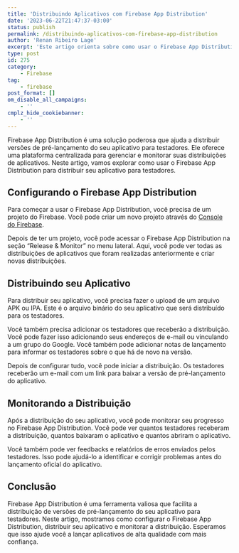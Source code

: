 ```yaml
---
title: 'Distribuindo Aplicativos com Firebase App Distribution'
date: '2023-06-22T21:47:37-03:00'
status: publish
permalink: /distribuindo-aplicativos-com-firebase-app-distribution
author: 'Renan Ribeiro Lage'
excerpt: 'Este artigo orienta sobre como usar o Firebase App Distribution para distribuir versões de pré-lançamento de um aplicativo para testadores. Começamos explicando como configurar o Firebase App Distribution em um projeto Firebase, seguido por um guia detalhado sobre como fazer upload do arquivo do aplicativo e adicionar testadores para distribuição. Depois, discutimos como iniciar a distribuição e monitorar seu progresso, incluindo a visualização de feedbacks e relatórios de erros dos testadores. O Firebase App Distribution é uma ferramenta eficaz que auxilia no lançamento de aplicativos de alta qualidade, fornecendo um ambiente controlado para testes pré-lançamento.'
type: post
id: 275
category:
    - Firebase
tag:
    - firebase
post_format: []
om_disable_all_campaigns:
    - ''
cmplz_hide_cookiebanner:
    - ''
---
```

Firebase App Distribution é uma solução poderosa que ajuda a distribuir versões de pré-lançamento do seu aplicativo para testadores. Ele oferece uma plataforma centralizada para gerenciar e monitorar suas distribuições de aplicativos. Neste artigo, vamos explorar como usar o Firebase App Distribution para distribuir seu aplicativo para testadores.

Configurando o Firebase App Distribution
----------------------------------------

Para começar a usar o Firebase App Distribution, você precisa de um projeto do Firebase. Você pode criar um novo projeto através do [Console do Firebase](https://console.firebase.google.com/).

Depois de ter um projeto, você pode acessar o Firebase App Distribution na seção “Release &amp; Monitor” no menu lateral. Aqui, você pode ver todas as distribuições de aplicativos que foram realizadas anteriormente e criar novas distribuições.

Distribuindo seu Aplicativo
---------------------------

Para distribuir seu aplicativo, você precisa fazer o upload de um arquivo APK ou IPA. Este é o arquivo binário do seu aplicativo que será distribuído para os testadores.

Você também precisa adicionar os testadores que receberão a distribuição. Você pode fazer isso adicionando seus endereços de e-mail ou vinculando a um grupo do Google. Você também pode adicionar notas de lançamento para informar os testadores sobre o que há de novo na versão.

Depois de configurar tudo, você pode iniciar a distribuição. Os testadores receberão um e-mail com um link para baixar a versão de pré-lançamento do aplicativo.

Monitorando a Distribuição
--------------------------

Após a distribuição do seu aplicativo, você pode monitorar seu progresso no Firebase App Distribution. Você pode ver quantos testadores receberam a distribuição, quantos baixaram o aplicativo e quantos abriram o aplicativo.

Você também pode ver feedbacks e relatórios de erros enviados pelos testadores. Isso pode ajudá-lo a identificar e corrigir problemas antes do lançamento oficial do aplicativo.

Conclusão
---------

Firebase App Distribution é uma ferramenta valiosa que facilita a distribuição de versões de pré-lançamento do seu aplicativo para testadores. Neste artigo, mostramos como configurar o Firebase App Distribution, distribuir seu aplicativo e monitorar a distribuição. Esperamos que isso ajude você a lançar aplicativos de alta qualidade com mais confiança.